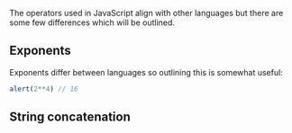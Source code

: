 The operators used in JavaScript align with other languages but there are some few differences which will be outlined.
## Exponents
Exponents differ between languages so outlining this is somewhat useful:
```javascript
alert(2**4) // 16
```
## String concatenation

